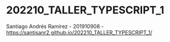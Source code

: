 # 202210_TALLER_TYPESCRIPT_1
Santiago Andrés Ramírez - 201910908 - https://santisanr2.github.io/202210_TALLER_TYPESCRIPT_1/
